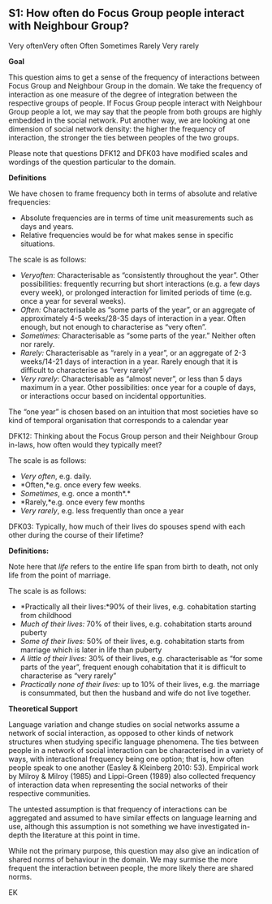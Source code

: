 
## S1: How often do Focus Group people interact with Neighbour Group?

Very oftenVery often
Often
Sometimes
Rarely
Very rarely



**Goal**

This question aims to get a sense of the frequency of interactions between Focus Group and Neighbour Group in the domain. We take the frequency of interaction as one measure of the degree of integration between the respective groups of people. If Focus Group people interact with Neighbour Group people a lot, we may say that the people from both groups are highly embedded in the social network. Put another way, we are looking at one dimension of social network density: the higher the frequency of interaction, the stronger the ties between peoples of the two groups.



Please note that questions DFK12 and DFK03 have modified scales and wordings of the question particular to the domain.



**Definitions**

We have chosen to frame frequency both in terms of absolute and relative frequencies:

- Absolute frequencies are in terms of time unit measurements such as days and years.
- Relative frequencies would be for what makes sense in specific situations.




The scale is as follows:

- *Veryoften*: Characterisable as “consistently throughout the year”. Other possibilities: frequently recurring but short interactions (e.g. a few days every week), or prolonged interaction for limited periods of time (e.g. once a year for several weeks).
- *Often:* Characterisable as “some parts of the year”, or an aggregate of approximately 4-5 weeks/28-35 days of interaction in a year. Often enough, but not enough to characterise as “very often”.
- *Sometimes:* Characterisable as “some parts of the year.” Neither often nor rarely.
- *Rarely:* Characterisable as “rarely in a year”, or an aggregate of 2-3 weeks/14-21 days of interaction in a year. Rarely enough that it is difficult to characterise as “very rarely”
- *Very rarely*: Characterisable as “almost never”, or less than 5 days maximum in a year. Other possibilities: once year for a couple of days, or interactions occur based on incidental opportunities.




The “one year” is chosen based on an intuition that most societies have so kind of temporal organisation that corresponds to a calendar year





DFK12: Thinking about the Focus Group person and their Neighbour Group in-laws, how often would they typically meet?



The scale is as follows:

- *Very often*, e.g. daily.
- *Often,*e.g. once every few weeks.
- *Sometimes*, e.g. once a month*.*
- *Rarely,*e.g. once every few months
- *Very rarely*, e.g. less frequently than once a year






DFK03: Typically, how much of their lives do spouses spend with each other during the course of their lifetime?



**Definitions:**

Note here that *life* refers to the entire life span from birth to death, not only life from the point of marriage.



The scale is as follows:

- *Practically all their lives:*90% of their lives, e.g. cohabitation starting from childhood
- *Much of their lives:* 70% of their lives, e.g. cohabitation starts around puberty
- *Some of their lives:* 50% of their lives, e.g. cohabitation starts from marriage which is later in life than puberty
- *A little of their lives:* 30% of their lives, e.g. characterisable as “for some parts of the year”, frequent enough cohabitation that it is difficult to characterise as “very rarely”
- *Practically none of their lives:* up to 10% of their lives, e.g. the marriage is consummated, but then the husband and wife do not live together.






**Theoretical Support**

Language variation and change studies on social networks assume a network of social interaction, as opposed to other kinds of network structures when studying specific language phenomena. The ties between people in a network of social interaction can be characterised in a variety of ways, with interactional frequency being one option; that is, how often people speak to one another (Easley & Kleinberg 2010: 53). Empirical work by Milroy & Milroy (1985) and Lippi-Green (1989) also collected frequency of interaction data when representing the social networks of their respective communities.



The untested assumption is that frequency of interactions can be aggregated and assumed to have similar effects on language learning and use, although this assumption is not something we have investigated in-depth the literature at this point in time.



While not the primary purpose, this question may also give an indication of shared norms of behaviour in the domain. We may surmise the more frequent the interaction between people, the more likely there are shared norms.



EK
